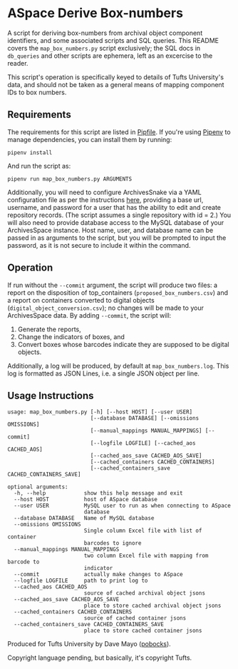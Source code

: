 # ASpace Derive Box-numbers

A script for deriving box-numbers from archival object component identifiers, and some associated scripts and SQL queries.  This README covers the `map_box_numbers.py` script exclusively; the SQL docs in ```db_queries``` and other scripts are ephemera, left as an excercise to the reader.

This script's operation is specifically keyed to details of Tufts University's data, and should not be taken as a general means of mapping component IDs to box numbers.

## Requirements

The requirements for this script are listed in [Pipfile](https://github.com/tufts-digital-collections-archives/aspace-derive-box-numbers/blob/master/Pipfile).  If you're using [Pipenv](https://docs.pipenv.org/en/latest/) to manage dependencies, you can install them by running:

```shell
pipenv install
```

And run the script as:

```shell
pipenv run map_box_numbers.py ARGUMENTS
```

Additionally, you will need to configure ArchivesSnake via a YAML configuration file as per the instructions [here](https://github.com/archivesspace-labs/ArchivesSnake/#configuration), providing a base url, username, and password for a user that has the ability to edit and create repository records. (The script assumes a single repository with id = 2.)  You will also need to provide database access to the MySQL database of your ArchivesSpace instance.  Host name, user, and database name can be passed in as arguments to the script, but you will be prompted to input the password, as it is not secure to include it within the command.

## Operation

If run without the `--commit` argument, the script will produce two files: a report on the disposition of top_containers (`proposed_box_numbers.csv`) and a report on containers converted to digital objects (`digital_object_conversion.csv`); no changes will be made to your ArchivesSpace data.  By adding `--commit`, the script will:
1. Generate the reports,
2. Change the indicators of boxes, and
3. Convert boxes whose barcodes indicate they are supposed to be digital objects.

Additionally, a log will be produced, by default at `map_box_numbers.log`. This log is formatted as JSON Lines, i.e. a single JSON object per line.

## Usage Instructions

```
usage: map_box_numbers.py [-h] [--host HOST] [--user USER]
                          [--database DATABASE] [--omissions OMISSIONS]
                          [--manual_mappings MANUAL_MAPPINGS] [--commit]
                          [--logfile LOGFILE] [--cached_aos CACHED_AOS]
                          [--cached_aos_save CACHED_AOS_SAVE]
                          [--cached_containers CACHED_CONTAINERS]
                          [--cached_containers_save CACHED_CONTAINERS_SAVE]

optional arguments:
  -h, --help            show this help message and exit
  --host HOST           host of ASpace database
  --user USER           MySQL user to run as when connecting to ASpace
                        database
  --database DATABASE   Name of MySQL database
  --omissions OMISSIONS
                        Single column Excel file with list of container
                        barcodes to ignore
  --manual_mappings MANUAL_MAPPINGS
                        two column Excel file with mapping from barcode to
                        indicator
  --commit              actually make changes to ASpace
  --logfile LOGFILE     path to print log to
  --cached_aos CACHED_AOS
                        source of cached archival object jsons
  --cached_aos_save CACHED_AOS_SAVE
                        place to store cached archival object jsons
  --cached_containers CACHED_CONTAINERS
                        source of cached container jsons
  --cached_containers_save CACHED_CONTAINERS_SAVE
                        place to store cached container jsons
```

Produced for Tufts University by Dave Mayo ([pobocks](https://github.com/pobocks)).

Copyright language pending, but basically, it's copyright Tufts.

